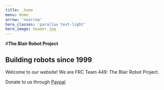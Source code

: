 ```yaml
---
title: _home
menu: Home
arrow: 'noarrow'
hero_classes: 'parallax text-light'
hero_image: header.jpg
---
```


#**The Blair Robot Project**
## Building robots since 1999

Welcome to our website! We are FRC Team 449: The Blair Robot Project.

Donate to us through [Paypal](https://www.paypal.com/donate/?token=pj89ch21V1xpAn9YeXDmdpe4gV6skuYywM7VoQnk3Iw5ChkUzLbOAb-8bPWYO9JYg0ZQRW&country.x=US&locale.x=US=btn,btn-primary,btn-lg&target=_blank)
